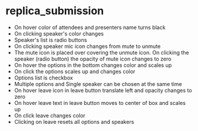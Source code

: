 # replica_submission
* On hover color of attendees and presenters name turns black
* On clicking speaker's color changes
* Speaker's list is radio buttons
* On clicking speaker mic icon changes from mute to unmute
* The mute icon is placed over covering the unmute icon. On clicking the speaker (radio button) the opacity of mute icon changes to zero 
* On hover the options in the bottom changes color and scales up
* On click the options scales up and changes color
* Options list is checkbox
* Multiple options and Single speaker can be chosen at the same time
* On hover leave icon in leave button translate left and opacity changes to zero
* On hover leave text in leave button moves to center of box and scales up
* On click leave changes color
* Clicking on leave resets all options and speakers
